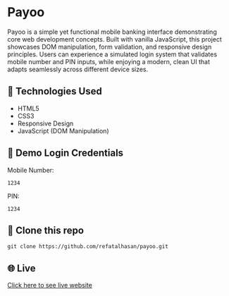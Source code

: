 # Payoo

Payoo is a simple yet functional mobile banking interface demonstrating core web development concepts. Built with vanilla JavaScript, this project showcases DOM manipulation, form validation, and responsive design principles. Users can experience a simulated login system that validates mobile number and PIN inputs, while enjoying a modern, clean UI that adapts seamlessly across different device sizes.

## 🚀 Technologies Used
- HTML5
- CSS3
- Responsive Design
- JavaScript (DOM Manipulation)


## 🔑 Demo Login Credentials

Mobile Number: 
```
1234
```

PIN: 
```
1234
```
## 🔗 Clone this repo

```
git clone https://github.com/refatalhasan/payoo.git
```
## 🌐 Live
[Click here to see live website](https://refatalhasan.github.io/payoo/)
